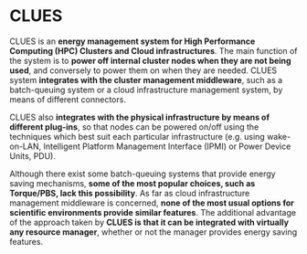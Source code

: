 # CLUES

CLUES is an **energy management system for High Performance Computing (HPC) Clusters and Cloud infrastructures**. The main function of the system is to **power off internal cluster nodes when they are not being used**, and conversely to power them on when they are needed. CLUES system **integrates with the cluster management middleware**, such as a batch-queuing system or a cloud infrastructure management system, by means of different connectors.

CLUES also **integrates with the physical infrastructure by means of different plug-ins**, so that nodes can be powered on/off using the techniques which best suit each particular infrastructure (e.g. using wake-on-LAN, Intelligent Platform Management Interface (IPMI) or Power Device Units, PDU).

Although there exist some batch-queuing systems that provide energy saving mechanisms, **some of the most popular choices, such as Torque/PBS, lack this possibility**. As far as cloud infrastructure management middleware is concerned, **none of the most usual options for scientific environments provide similar features**. The additional advantage of the approach taken by **CLUES is that it can be integrated with virtually any resource manager**, whether or not the manager provides energy saving features.
